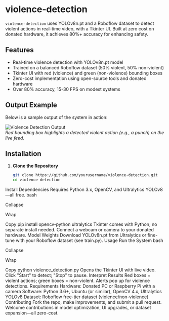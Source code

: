 # violence-detection

`violence-detection` uses YOLOv8n.pt and a Roboflow dataset to detect violent actions in real-time video, with a Tkinter UI. Built at zero cost on donated hardware, it achieves 80%+ accuracy for enhancing safety.

## Features

- Real-time violence detection with YOLOv8n.pt model
- Trained on a balanced Roboflow dataset (50% violent, 50% non-violent)
- Tkinter UI with red (violence) and green (non-violence) bounding boxes
- Zero-cost implementation using open-source tools and donated hardware
- Over 80% accuracy, 15-30 FPS on modest systems

## Output Example

Below is a sample output of the system in action:

![Violence Detection Output](output-example.png)  
*Red bounding box highlights a detected violent action (e.g., a punch) on the live feed.*

## Installation

1. **Clone the Repository**  
   ```bash
   git clone https://github.com/yourusername/violence-detection.git
   cd violence-detection

Install Dependencies
Requires Python 3.x, OpenCV, and Ultralytics YOLOv8—all free.
bash

Collapse

Wrap

Copy
pip install opencv-python ultralytics
Tkinter comes with Python; no separate install needed.
Connect a webcam or camera to your donated hardware.
Model Weights
Download YOLOv8n.pt from Ultralytics or fine-tune with your Roboflow dataset (see train.py).
Usage
Run the System
bash

Collapse

Wrap

Copy
python violence_detection.py
Opens the Tkinter UI with live video.
Click "Start" to detect; "Stop" to pause.
Interpret Results
Red boxes = violent actions; green boxes = non-violent.
Alerts pop up for violence detections.
Requirements
Hardware: Donated PC or Raspberry Pi with a camera
Software: Python 3.6+, Ubuntu (or similar), OpenCV 4.x, Ultralytics YOLOv8
Dataset: Roboflow free-tier dataset (violence/non-violence)
Contributing
Fork the repo, make improvements, and submit a pull request. Welcome contributions in model optimization, UI upgrades, or dataset expansion—all zero-cost.

